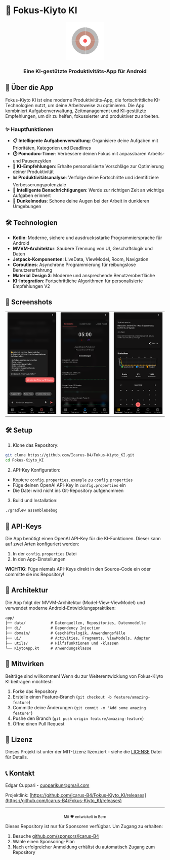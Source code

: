 # 🚀 Fokus-Kiyto KI

<div align="center">
  <img src="app/src/main/res/mipmap-xxxhdpi/ic_launcher.webp" alt="Fokus-Kiyto Logo" width="120"/>
  <br>
  
### Eine KI-gestützte Produktivitäts-App für Android

</div>

## 📱 Über die App

Fokus-Kiyto KI ist eine moderne Produktivitäts-App, die fortschrittliche KI-Technologien nutzt, um deine Arbeitsweise zu optimieren. Die App kombiniert Aufgabenverwaltung, Zeitmanagement und KI-gestützte Empfehlungen, um dir zu helfen, fokussierter und produktiver zu arbeiten.



### ✨ Hauptfunktionen

- **📋 Intelligente Aufgabenverwaltung**: Organisiere deine Aufgaben mit Prioritäten, Kategorien und Deadlines
- **⏱️ Pomodoro-Timer**: Verbessere deinen Fokus mit anpassbaren Arbeits- und Pausenzyklen
- **🤖 KI-Empfehlungen**: Erhalte personalisierte Vorschläge zur Optimierung deiner Produktivität
- **📊 Produktivitätsanalyse**: Verfolge deine Fortschritte und identifiziere Verbesserungspotenziale
- **🔔 Intelligente Benachrichtigungen**: Werde zur richtigen Zeit an wichtige Aufgaben erinnert
- **🌙 Dunkelmodus**: Schone deine Augen bei der Arbeit in dunkleren Umgebungen

## 🛠️ Technologien

- **Kotlin**: Moderne, sichere und ausdrucksstarke Programmiersprache für Android
- **MVVM-Architektur**: Saubere Trennung von UI, Geschäftslogik und Daten
- **Jetpack-Komponenten**: LiveData, ViewModel, Room, Navigation
- **Coroutines**: Asynchrone Programmierung für reibungslose Benutzererfahrung
- **Material Design 3**: Moderne und ansprechende Benutzeroberfläche
- **KI-Integration**: Fortschrittliche Algorithmen für personalisierte Empfehlungen V2

## 📸 Screenshots

<div align="center">
  <table>
    <tr>
      <td><img src="docs/screenshots/screenshot_1.png" width="200"/></td>
      <td><img src="docs/screenshots/screenshot_2.png" width="200"/></td>
      <td><img src="docs/screenshots/screenshot_3.png" width="200"/></td>
    </tr>
  </table>
</div>

## 🛠️ Setup

1. Klone das Repository:

```bash
git clone https://github.com/Icarus-B4/Fokus-Kiyto_KI.git
cd Fokus-Kiyto_KI
```

2. API-Key Konfiguration:

- Kopiere `config.properties.example` zu `config.properties`
- Füge deinen OpenAI API-Key in `config.properties` ein
- Die Datei wird nicht ins Git-Repository aufgenommen

3. Build und Installation:

```bash
./gradlew assembleDebug
```

## 🔑 API-Keys

Die App benötigt einen OpenAI API-Key für die KI-Funktionen. Dieser kann auf zwei Arten konfiguriert werden:

1. In der `config.properties` Datei
2. In den App-Einstellungen

**WICHTIG**: Füge niemals API-Keys direkt in den Source-Code ein oder committe sie ins Repository!

## 🧩 Architektur

Die App folgt der MVVM-Architektur (Model-View-ViewModel) und verwendet moderne Android-Entwicklungspraktiken:

```
app/
├── data/           # Datenquellen, Repositories, Datenmodelle
├── di/             # Dependency Injection
├── domain/         # Geschäftslogik, Anwendungsfälle
├── ui/             # Activities, Fragments, ViewModels, Adapter
├── utils/          # Hilfsfunktionen und -klassen
└── KiytoApp.kt     # Anwendungsklasse
```

## 🤝 Mitwirken

Beiträge sind willkommen! Wenn du zur Weiterentwicklung von Fokus-Kiyto KI beitragen möchtest:

1. Forke das Repository
2. Erstelle einen Feature-Branch (`git checkout -b feature/amazing-feature`)
3. Committe deine Änderungen (`git commit -m 'Add some amazing feature'`)
4. Pushe den Branch (`git push origin feature/amazing-feature`)
5. Öffne einen Pull Request

## 📄 Lizenz

Dieses Projekt ist unter der MIT-Lizenz lizenziert - siehe die [LICENSE](LICENSE) Datei für Details.

## 📞 Kontakt

Edgar Cuppari - [cupparikun@gmail.com](mailto:cupparikun@gmail.com)

Projektlink: [https://github.com/Icarus-B4/Fokus-Kiyto_KI/releases](https://github.com/Icarus-B4/Fokus-Kiyto_KI/releases)

---

<div align="center">
  <sub>Mit ❤️ entwickelt in Bern</sub>
</div>

Dieses Repository ist nur für Sponsoren verfügbar. Um Zugang zu erhalten:

1. Besuche [github.com/sponsors/Icarus-B4](https://github.com/sponsors/Icarus-B4)
2. Wähle einen Sponsoring-Plan
3. Nach erfolgreicher Anmeldung erhältst du automatisch Zugang zum Repository
